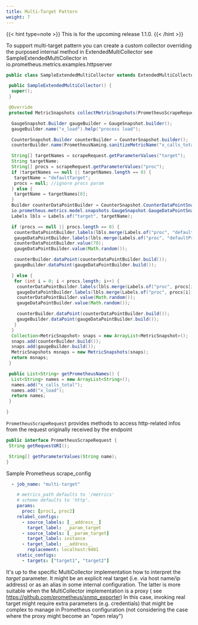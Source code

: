 ```yaml
---
title: Multi-Target Pattern
weight: 7
---
```


{{< hint type=note >}}
This is for the upcoming release 1.1.0.
{{< /hint >}}

To support multi-target pattern you can create a custom collector overriding the purposed internal method in ExtendedMultiCollector
see SampleExtendedMultiCollector in io.prometheus.metrics.examples.httpserver

```java
public class SampleExtendedMultiCollector extends ExtendedMultiCollector {

 public SampleExtendedMultiCollector() {
  super();
 }

 @Override
 protected MetricSnapshots collectMetricSnapshots(PrometheusScrapeRequest scrapeRequest) {

  GaugeSnapshot.Builder gaugeBuilder = GaugeSnapshot.builder();
  gaugeBuilder.name("x_load").help("process load");

  CounterSnapshot.Builder counterBuilder = CounterSnapshot.builder();
  counterBuilder.name(PrometheusNaming.sanitizeMetricName("x_calls_total")).help("invocations");

  String[] targetNames = scrapeRequest.getParameterValues("target");
  String targetName;
  String[] procs = scrapeRequest.getParameterValues("proc");
  if (targetNames == null || targetNames.length == 0) {
   targetName = "defaultTarget";
   procs = null; //ignore procs param
  } else {
   targetName = targetNames[0];
  }
  Builder counterDataPointBuilder = CounterSnapshot.CounterDataPointSnapshot.builder();
  io.prometheus.metrics.model.snapshots.GaugeSnapshot.GaugeDataPointSnapshot.Builder gaugeDataPointBuilder = GaugeSnapshot.GaugeDataPointSnapshot.builder();
  Labels lbls = Labels.of("target", targetName);

  if (procs == null || procs.length == 0) {
   counterDataPointBuilder.labels(lbls.merge(Labels.of("proc", "defaultProc")));
   gaugeDataPointBuilder.labels(lbls.merge(Labels.of("proc", "defaultProc")));
   counterDataPointBuilder.value(70);
   gaugeDataPointBuilder.value(Math.random());

   counterBuilder.dataPoint(counterDataPointBuilder.build());
   gaugeBuilder.dataPoint(gaugeDataPointBuilder.build());

  } else {
   for (int i = 0; i < procs.length; i++) {
    counterDataPointBuilder.labels(lbls.merge(Labels.of("proc", procs[i])));
    gaugeDataPointBuilder.labels(lbls.merge(Labels.of("proc", procs[i])));
    counterDataPointBuilder.value(Math.random());
    gaugeDataPointBuilder.value(Math.random());

    counterBuilder.dataPoint(counterDataPointBuilder.build());
    gaugeBuilder.dataPoint(gaugeDataPointBuilder.build());
   }
  }
  Collection<MetricSnapshot> snaps = new ArrayList<MetricSnapshot>();
  snaps.add(counterBuilder.build());
  snaps.add(gaugeBuilder.build());
  MetricSnapshots msnaps = new MetricSnapshots(snaps);
  return msnaps;
 }

 public List<String> getPrometheusNames() {
  List<String> names = new ArrayList<String>();
  names.add("x_calls_total");
  names.add("x_load");
  return names;
 }

}

```

`PrometheusScrapeRequest` provides methods to access http-related infos from the request originally received by the endpoint

```java
public interface PrometheusScrapeRequest {
 String getRequestURI();

 String[] getParameterValues(String name);
}

```

Sample Prometheus scrape_config

```yaml
  - job_name: "multi-target"

    # metrics_path defaults to '/metrics'
    # scheme defaults to 'http'.
    params:
      proc: [proc1, proc2]
    relabel_configs:
      - source_labels: [__address__]
        target_label: __param_target
      - source_labels: [__param_target]
        target_label: instance
      - target_label: __address__
        replacement: localhost:9401
    static_configs:
      - targets: ["target1", "target2"]
```

It's up to the specific MultiCollector implementation how to interpret the _target_ parameter.
It might be an explicit real target (i.e. via host name/ip address) or as an alias in some internal
configuration.
The latter is more suitable when the MultiCollector implementation is a proxy (
see <https://github.com/prometheus/snmp_exporter>)
In this case, invoking real target might require extra parameters (e.g. credentials) that might be
complex to manage in Prometheus configuration
(not considering the case where the proxy might become an "open relay")
